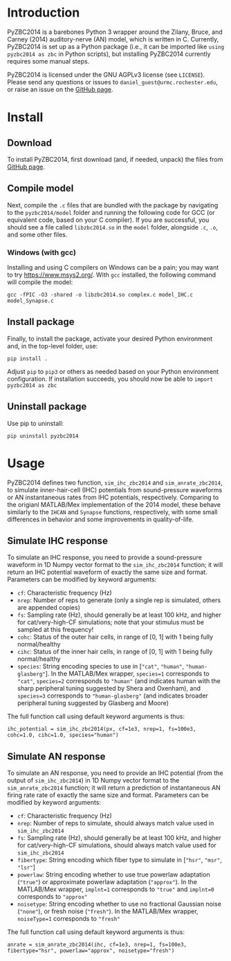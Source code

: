 # Introduction
PyZBC2014 is a barebones Python 3 wrapper around the Zilany, Bruce, and Carney (2014) auditory-nerve (AN) model, which is written in C. 
Currently, PyZBC2014 is set up as a Python package (i.e., it can be imported like `using pyzbc2014 as zbc` in Python scripts), but installing PyZBC2014 currently requires some manual steps.

PyZBC2014 is licensed under the GNU AGPLv3 license (see `LICENSE`).
Please send any questions or issues to `daniel_guest@urmc.rochester.edu`, or raise an issue on the [GitHub page](https://github.com/guestdaniel/PyZBC2014).

# Install
## Download
To install PyZBC2014, first download (and, if needed, unpack) the files from [GitHub page](https://github.com/guestdaniel/PyZBC2014).

## Compile model
Next, compile the `.c` files that are bundled with the package by navigating to the `pyzbc2014/model`
folder and running the following code for GCC (or equivalent code, based on your C
compiler).
If you are successful, you should see a file called `libzbc2014.so` in the `model` folder, alongside `.c`, `.o`, and some other files.

### Windows (with gcc)
Installing and using C compilers on Windows can be a pain; you may want to try https://www.msys2.org/.
With `gcc` installed, the following command will compile the model:
```
gcc -fPIC -O3 -shared -o libzbc2014.so complex.c model_IHC.c model_Synapse.c
```

## Install package
Finally, to install the package, activate your desired Python environment and, in the top-level folder, use:
```
pip install .
```
Adjust `pip` to `pip3` or others as needed based on your Python environment configuration.
If installation succeeds, you should now be able to `import pyzbc2014 as zbc`

## Uninstall package
Use pip to uninstall:
```
pip uninstall pyzbc2014
```

# Usage
PyZBC2014 defines two function, `sim_ihc_zbc2014` and `sim_anrate_zbc2014`, to simulate inner-hair-cell (IHC) potentials from sound-pressure waveforms or AN instantaneous rates from IHC potentials, respectively.
Comparing to the origianl MATLAB/Mex implementation of the 2014 model, these behave similarly to the `IHCAN` and `Synapse` functions, respectively, with some small differences in behavior and some improvements in quality-of-life.

## Simulate IHC response
To simulate an IHC response, you need to provide a sound-pressure waveform in 1D Numpy vector format to the `sim_ihc_zbc2014` function; it will return an IHC potential waveform of exactly the same size and format.
Parameters can be modified by keyword arguments:
- `cf`: Characteristic frequency (Hz)
- `nrep`: Number of reps to generate (only a single rep is simulated, others are appended copies)
- `fs`: Sampling rate (Hz), should generally be at least 100 kHz, and higher for cat/very-high-CF simulations; note that your stimulus must be sampled at this frequency!
- `cohc`: Status of the outer hair cells, in range of [0, 1] with 1 being fully normal/healthy
- `cihc`: Status of the inner hair cells, in range of [0, 1] with 1 being fully normal/healthy
- `species`: String encoding species to use in [`"cat"`, `"human"`, `"human-glasberg"`]. In the MATLAB/Mex wrapper, `species=1` corresponds to `"cat"`, `species=2` corresponds to `"human"` (and indicates human with the sharp peripheral tuning suggested by Shera and Oxenham), and `species=3` corresponds to `"human-glasberg"` (and indicates broader peripheral tuning suggested by Glasberg and Moore)

The full function call using default keyword arguments is thus:
```
ihc_potential = sim_ihc_zbc2014(px, cf=1e3, nrep=1, fs=100e3, cohc=1.0, cihc=1.0, species="human")
```

## Simulate AN response
To simulate an AN response, you need to provide an IHC potential (from the output of `sim_ihc_zbc2014`) in 1D Numpy vector format to the `sim_anrate_zbc2014` function; it will return a prediction of instantaneous AN firing rate rate of exactly the same size and format.
Parameters can be modified by keyword arguments:
- `cf`: Characteristic frequency (Hz)
- `nrep`: Number of reps to simulate, should always match value used in `sim_ihc_zbc2014`
- `fs`: Sampling rate (Hz), should generally be at least 100 kHz, and higher for cat/very-high-CF simulations, should always match value used for `sim_ihc_zbc2014`
- `fibertype`: String encoding which fiber type to simulate in [`"hsr"`, `"msr"`, `"lsr"`]
- `powerlaw`: String encoding whether to use true powerlaw adaptation (`"true"`) or approximate powerlaw adaptation (`"approx"`). In the MATLAB/Mex wrapper, `implnt=1` corresponds to `"true"` and `implnt=0` corresponds to `"approx"`
- `noisetype`: String encoding whether to use no fractional Gaussian noise (`"none"`), or fresh noise (`"fresh"`). In the MATLAB/Mex wrapper, `noiseType=1` corresponds to `"fresh"`

The full function call using default keyword arguments is thus:
```
anrate = sim_anrate_zbc2014(ihc, cf=1e3, nrep=1, fs=100e3, fibertype="hsr", powerlaw="approx", noisetype="fresh")
```
